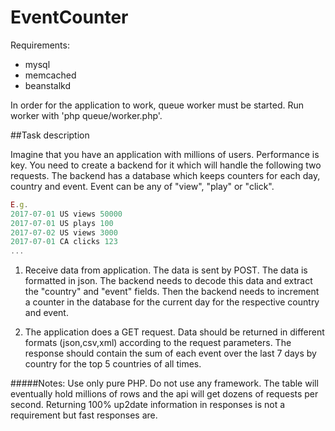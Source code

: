 # EventCounter

Requirements:
- mysql
- memcached
- beanstalkd

In order for the application to work, queue worker must be started. Run worker with 'php queue/worker.php'.

##Task description

Imagine that you have an application with millions of users. Performance is key.
You need to create a backend for it which will handle the following two requests.
The backend has a database which keeps counters for each day, country and event.
Event can be any of "view", "play" or "click".

```javascript
E.g.
2017-07-01 US views 50000
2017-07-01 US plays 100
2017-07-02 US views 3000
2017-07-01 CA clicks 123
...
```

1. Receive data from application. The data is sent by POST. The data is formatted in json.
The backend needs to decode this data and extract the "country" and "event" fields.
Then the backend needs to increment a counter in the database for the current day for the respective country and event.

2. The application does a GET request. Data should be returned in different formats (json,csv,xml) according to the request parameters.
The response should contain the sum of each event over the last 7 days by country for the top 5 countries of all times.

#####Notes:
Use only pure PHP.
Do not use any framework.
The table will eventually hold millions of rows and the api will get dozens of requests per second.
Returning 100% up2date information in responses is not a requirement but fast responses are.
